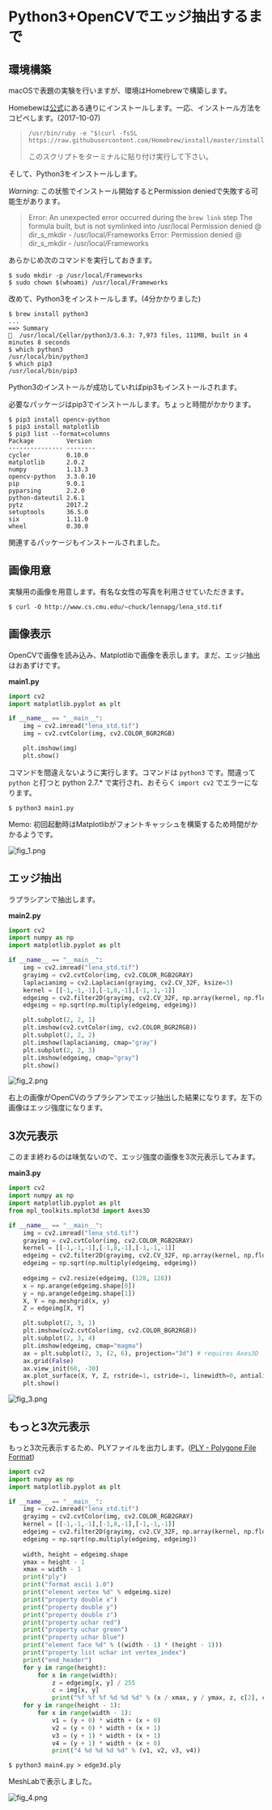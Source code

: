 # Python3+OpenCVでエッジ抽出するまで

## 環境構築

macOSで表題の実験を行いますが、環境はHomebrewで構築します。

Homebewは[公式](https://brew.sh/index_ja.html)にある通りにインストールします。一応、インストール方法をコピペします。(2017-10-07)

> ```shell-session
> /usr/bin/ruby -e "$(curl -fsSL https://raw.githubusercontent.com/Homebrew/install/master/install)"
> ```
> 
> このスクリプトをターミナルに貼り付け実行して下さい。

そして、Python3をインストールします。

*Warning*: この状態でインストール開始するとPermission deniedで失敗する可能生があります。
> Error: An unexpected error occurred during the `brew link` step
> The formula built, but is not symlinked into /usr/local
> Permission denied @ dir_s_mkdir - /usr/local/Frameworks
> Error: Permission denied @ dir_s_mkdir - /usr/local/Frameworks

あらかじめ次のコマンドを実行しておきます。

```shell-session
$ sudo mkdir -p /usr/local/Frameworks
$ sudo chown $(whoami) /usr/local/Frameworks
```

改めて、Python3をインストールします。(4分かかりました)

```shell-session
$ brew install python3
...
==> Summary
🍺  /usr/local/Cellar/python3/3.6.3: 7,973 files, 111MB, built in 4 minutes 8 seconds
$ which python3
/usr/local/bin/python3
$ which pip3
/usr/local/bin/pip3
```

Python3のインストールが成功していればpip3もインストールされます。

必要なパッケージはpip3でインストールします。ちょっと時間がかかります。

```shell-session
$ pip3 install opencv-python
$ pip3 install matplotlib
$ pip3 list --format=columns
Package         Version 
--------------- --------
cycler          0.10.0  
matplotlib      2.0.2   
numpy           1.13.3  
opencv-python   3.3.0.10
pip             9.0.1   
pyparsing       2.2.0   
python-dateutil 2.6.1   
pytz            2017.2  
setuptools      36.5.0  
six             1.11.0  
wheel           0.30.0
```

関連するパッケージもインストールされました。

## 画像用意

実験用の画像を用意します。有名な女性の写真を利用させていただきます。

```shell-session
$ curl -O http://www.cs.cmu.edu/~chuck/lennapg/lena_std.tif
```

## 画像表示

OpenCVで画像を読み込み、Matplotlibで画像を表示します。まだ、エッジ抽出はおあずけです。

**main1.py**

```python
import cv2
import matplotlib.pyplot as plt

if __name__ == "__main__":
    img = cv2.imread("lena_std.tif")
    img = cv2.cvtColor(img, cv2.COLOR_BGR2RGB)

    plt.imshow(img)
    plt.show()

```

コマンドを間違えないように実行します。コマンドは `python3` です。間違って `python` と打つと python 2.7.* で実行され、おそらく `import cv2` でエラーになります。

```shell-session
$ python3 main1.py
```

Memo: 初回起動時はMatplotlibがフォントキャッシュを構築するため時間がかかるようです。

![fig_1.png](https://qiita-image-store.s3.amazonaws.com/0/97440/da5c6818-7087-158b-2417-b114b359790f.png)


## エッジ抽出

ラプラシアンで抽出します。

**main2.py**

```python
import cv2
import numpy as np
import matplotlib.pyplot as plt

if __name__ == "__main__":
    img = cv2.imread("lena_std.tif")
    grayimg = cv2.cvtColor(img, cv2.COLOR_RGB2GRAY)
    laplacianimg = cv2.Laplacian(grayimg, cv2.CV_32F, ksize=3)
    kernel = [[-1,-1,-1],[-1,8,-1],[-1,-1,-1]]
    edgeimg = cv2.filter2D(grayimg, cv2.CV_32F, np.array(kernel, np.float32))
    edgeimg = np.sqrt(np.multiply(edgeimg, edgeimg))

    plt.subplot(2, 2, 1)
    plt.imshow(cv2.cvtColor(img, cv2.COLOR_BGR2RGB))
    plt.subplot(2, 2, 2)
    plt.imshow(laplacianimg, cmap="gray")
    plt.subplot(2, 2, 3)
    plt.imshow(edgeimg, cmap="gray")
    plt.show()

```

![fig_2.png](https://qiita-image-store.s3.amazonaws.com/0/97440/cb5140c8-b779-0d45-f329-deff45bd49f3.png)

右上の画像がOpenCVのラプラシアンでエッジ抽出した結果になります。左下の画像はエッジ強度になります。

## 3次元表示

このまま終わるのは味気ないので、エッジ強度の画像を3次元表示してみます。

**main3.py**

```python
import cv2
import numpy as np
import matplotlib.pyplot as plt
from mpl_toolkits.mplot3d import Axes3D

if __name__ == "__main__":
    img = cv2.imread("lena_std.tif")
    grayimg = cv2.cvtColor(img, cv2.COLOR_RGB2GRAY)
    kernel = [[-1,-1,-1],[-1,8,-1],[-1,-1,-1]]
    edgeimg = cv2.filter2D(grayimg, cv2.CV_32F, np.array(kernel, np.float32))
    edgeimg = np.sqrt(np.multiply(edgeimg, edgeimg))
    
    edgeimg = cv2.resize(edgeimg, (128, 128))
    x = np.arange(edgeimg.shape[0])
    y = np.arange(edgeimg.shape[1])
    X, Y = np.meshgrid(x, y)
    Z = edgeimg[X, Y]

    plt.subplot(2, 3, 1)
    plt.imshow(cv2.cvtColor(img, cv2.COLOR_BGR2RGB))
    plt.subplot(2, 3, 4)
    plt.imshow(edgeimg, cmap="magma")
    ax = plt.subplot(2, 3, (2, 6), projection="3d") # requires Axes3D
    ax.grid(False)
    ax.view_init(60, -30)
    ax.plot_surface(X, Y, Z, rstride=1, cstride=1, linewidth=0, antialiased=True, cmap="magma")
    plt.show()

```

![fig_3.png](https://qiita-image-store.s3.amazonaws.com/0/97440/a9aeb4b5-280c-eb36-c1d3-76d215b83a88.png)


## もっと3次元表示

もっと3次元表示するため、PLYファイルを出力します。([PLY - Polygone File Format](http://paulbourke.net/dataformats/ply/))


```python
import cv2
import numpy as np
import matplotlib.pyplot as plt

if __name__ == "__main__":
    img = cv2.imread("lena_std.tif")
    grayimg = cv2.cvtColor(img, cv2.COLOR_RGB2GRAY)
    kernel = [[-1,-1,-1],[-1,8,-1],[-1,-1,-1]]
    edgeimg = cv2.filter2D(grayimg, cv2.CV_32F, np.array(kernel, np.float32))
    edgeimg = np.sqrt(np.multiply(edgeimg, edgeimg))
    
    width, height = edgeimg.shape
    ymax = height - 1
    xmax = width - 1
    print("ply")
    print("format ascii 1.0")
    print("element vertex %d" % edgeimg.size)
    print("property double x")
    print("property double y")
    print("property double z")
    print("property uchar red")
    print("property uchar green")
    print("property uchar blue")
    print("element face %d" % ((width - 1) * (height - 1)))
    print("property list uchar int vertex_index")
    print("end_header")
    for y in range(height):
        for x in range(width):
            z = edgeimg[x, y] / 255
            c = img[x, y]
            print("%f %f %f %d %d %d" % (x / xmax, y / ymax, z, c[2], c[1], c[0]))
    for y in range(height - 1):
        for x in range(width - 1):
            v1 = (y + 0) * width + (x + 0)
            v2 = (y + 0) * width + (x + 1)
            v3 = (y + 1) * width + (x + 1)
            v4 = (y + 1) * width + (x + 0)
            print("4 %d %d %d %d" % (v1, v2, v3, v4))

```

```shell-session
$ python3 main4.py > edge3d.ply
```

MeshLabで表示しました。

![fig_4.png](https://qiita-image-store.s3.amazonaws.com/0/97440/7aecf861-c577-e292-6268-f9637285ad04.png)
